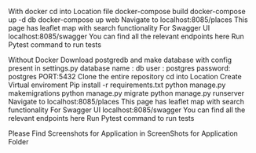 With docker cd into Location file 
docker-compose build
docker-compose up -d db
docker-compose up web
Navigate to localhost:8085/places This page has leaflet map with search functionality 
For Swagger UI localhost:8085/swagger You can find all the relevant endpoints here 
Run Pytest command to run tests

Without Docker 
Download postgredb and make database with config present in settings.py 
database name : db user : postgres password: postgres PORT:5432
Clone the entire repository 
cd into Location 
Create Virtual enviroment 
Pip install -r requirements.txt 
python manage.py makemigrations
python manage.py migrate
python manage.py runserver
Navigate to localhost:8085/places This page has leaflet map with search functionality 
For Swagger UI localhost:8085/swagger You can find all the relevant endpoints here 
Run Pytest command to run tests


Please Find Screenshots for Application in ScreenShots for Application Folder

